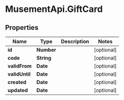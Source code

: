 # MusementApi.GiftCard

## Properties
Name | Type | Description | Notes
------------ | ------------- | ------------- | -------------
**id** | **Number** |  | [optional] 
**code** | **String** |  | [optional] 
**validFrom** | **Date** |  | [optional] 
**validUntil** | **Date** |  | [optional] 
**created** | **Date** |  | [optional] 
**updated** | **Date** |  | [optional] 



